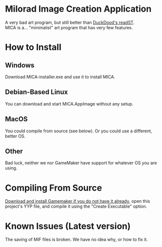 # Milorad Image Creation Application
A very bad art program, but still better than [DuckDood's readST](https://github.com/DuckDood/readST).<br>
MICA is a... "minimalist" art program that has very few features.
# How to Install
## Windows
Download MICA-installer.exe and use it to install MICA.
## Debian-Based Linux
You can download and start MICA.AppImage without any setup.
## MacOS
You could compile from source (see below). Or you could use a different, better OS.
## Other
Bad luck, neither we nor GameMaker have support for whatever OS you are using.
# Compiling From Source
[Download and install Gamemaker if you do not have it already](https://gamemaker.io/download), open this project's YYP file, and compile it using the "Create Executable" option.
# Known Issues (Latest version)
The saving of MIF files is broken. We have no idea why, or how to fix it.
